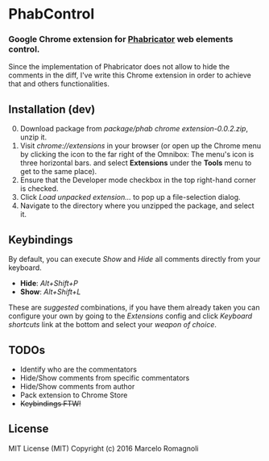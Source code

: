 # PhabControl
### Google Chrome extension for [Phabricator][phabricator] web elements control.
Since the implementation of Phabricator does not allow to hide the comments in the diff, I've write this Chrome extension in order to achieve that and others functionalities.

Installation (dev)
----
0. Download package from _package/phab chrome extension-0.0.2.zip_, unzip it.
1. Visit _chrome://extensions_ in your browser (or open up the Chrome menu by clicking the icon to the far right of the Omnibox:  The menu's icon is three horizontal bars. and select **Extensions** under the **Tools** menu to get to the same place).
2. Ensure that the Developer mode checkbox in the top right-hand corner is checked.
3. Click *Load unpacked extension…* to pop up a file-selection dialog.
4. Navigate to the directory where you unzipped the package, and select it.

Keybindings
-----
By default, you can execute _Show_ and _Hide_ all comments directly from your keyboard.
* **Hide**: _Alt+Shift+P_
* **Show**: _Alt+Shift+L_

These are _suggested_ combinations, if you have them already taken you can configure your own by going to the _Extensions_ config and click _Keyboard shortcuts_ link at the bottom and select your _weapon of choice_.

TODOs
----
* Identify who are the commentators
* Hide/Show comments from specific commentators
* Hide/Show comments from author
* Pack extension to Chrome Store
* ~~Keybindings FTW!~~


License
----

MIT License (MIT)
Copyright (c) 2016 Marcelo Romagnoli


[phabricator]: <http://phabricator.org/>
